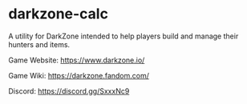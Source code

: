 # darkzone-calc
A utility for DarkZone intended to help players build and manage their hunters and items.

Game Website: https://www.darkzone.io/

Game Wiki: https://darkzone.fandom.com/

Discord: https://discord.gg/SxxxNc9
